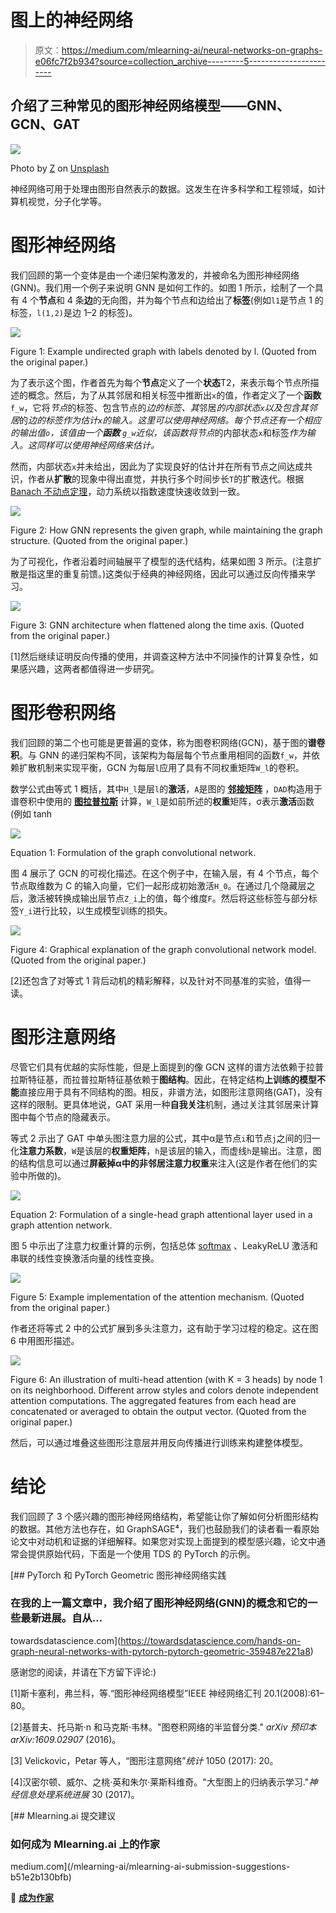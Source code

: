 # 图上的神经网络

> 原文：<https://medium.com/mlearning-ai/neural-networks-on-graphs-e06fc7f2b934?source=collection_archive---------5----------------------->

## 介绍了三种常见的图形神经网络模型——GNN、GCN、GAT

![](img/0229733e9cf1d72be79c77908c4c9d2b.png)

Photo by [Z](https://unsplash.com/@dead____artist?utm_source=unsplash&utm_medium=referral&utm_content=creditCopyText) on [Unsplash](https://unsplash.com/s/photos/map?utm_source=unsplash&utm_medium=referral&utm_content=creditCopyText)

神经网络可用于处理由图形自然表示的数据。这发生在许多科学和工程领域，如计算机视觉，分子化学等。

# 图形神经网络

我们回顾的第一个变体是由一个递归架构激发的，并被命名为图形神经网络(GNN)。我们用一个例子来说明 GNN 是如何工作的。如图 1 所示，绘制了一个具有 4 个**节点**和 4 条**边**的无向图，并为每个节点和边给出了**标签**(例如`l1`是节点 1 的标签，`l(1,2)`是边 1–2 的标签)。

![](img/cd3b3f364b38a95de8758c65118d0546.png)

Figure 1: Example undirected graph with labels denoted by l. (Quoted from the original paper.)

为了表示这个图，作者首先为每个**节点**定义了一个**状态**T2，来表示每个节点所描述的概念。然后，为了从其邻居和相关标签中推断出`x`的值，作者定义了一个**函数** `f_w`，它将*节点*的标签、包含节点的*边的标签、其*邻居*的内部状态`x`以及包含其邻居*的*边的标签作为估计`x`的输入。这里可以使用神经网络。每个节点还有一个相应的输出值`o`，该值由一个**函数** `g_w`近似，该函数将节点*的内部状态`x`和标签*作为输入。这同样可以使用神经网络来估计。*

然而，内部状态`x`并未给出，因此为了实现良好的估计并在所有节点之间达成共识，作者从**扩散**的现象中得出直觉，并执行多个时间步长`T`的扩散迭代。根据 [Banach 不动点定理](https://en.wikipedia.org/wiki/Banach_fixed-point_theorem)，动力系统以指数速度快速收敛到一致。

![](img/6e6d01815a92a7241dae7e509caf69ca.png)

Figure 2: How GNN represents the given graph, while maintaining the graph structure. (Quoted from the original paper.)

为了可视化，作者沿着时间轴展平了模型的迭代结构，结果如图 3 所示。(注意扩散是指这里的重复前馈。)这类似于经典的神经网络，因此可以通过反向传播来学习。

![](img/03dbbeb5e6e427ed77462d05377dbdd7.png)

Figure 3: GNN architecture when flattened along the time axis. (Quoted from the original paper.)

[1]然后继续证明反向传播的使用，并调查这种方法中不同操作的计算复杂性，如果感兴趣，这两者都值得进一步研究。

# 图形卷积网络

我们回顾的第二个也可能是更普遍的变体，称为图卷积网络(GCN)，基于图的**谱卷积**。与 GNN 的递归架构不同，该架构为每层每个节点重用相同的函数`f_w`，并依赖扩散机制来实现平衡，GCN 为每层`l`应用了具有不同权重矩阵`W_l`的卷积。

数学公式由等式 1 概括，其中`H_l`是层`l`的**激活**，`A`是图的 [**邻接矩阵**](https://en.wikipedia.org/wiki/Adjacency_matrix) ，`DAD`构造用于谱卷积中使用的 [**图拉普拉斯**](https://en.wikipedia.org/wiki/Laplacian_matrix) 计算，`W_l`是如前所述的**权重**矩阵，σ表示**激活**函数(例如 tanh

![](img/818f8a6f65b5212b65841cfa1f705d16.png)

Equation 1: Formulation of the graph convolutional network.

图 4 展示了 GCN 的可视化描述。在这个例子中，在输入层，有 4 个节点，每个节点取维数为 C 的输入向量，它们一起形成初始激活`H_0`。在通过几个隐藏层之后，激活被转换成输出层节点`Z_i`上的值，每个维度`F`。然后将这些标签与部分标签`Y_i`进行比较，以生成模型训练的损失。

![](img/04439dcf0d0f2baefed74ea8fdcc57ac.png)

Figure 4: Graphical explanation of the graph convolutional network model. (Quoted from the original paper.)

[2]还包含了对等式 1 背后动机的精彩解释，以及针对不同基准的实验，值得一读。

# 图形注意网络

尽管它们具有优越的实际性能，但是上面提到的像 GCN 这样的谱方法依赖于拉普拉斯特征基，而拉普拉斯特征基依赖于**图结构**。因此，在特定结构**上训练的模型不能**直接应用于具有不同结构的图。相反，非谱方法，如图形注意网络(GAT)，没有这样的限制。更具体地说，GAT 采用一种**自我关注**机制，通过关注其邻居来计算图中每个节点的隐藏表示。

等式 2 示出了 GAT 中单头图注意力层的公式，其中α是节点`i`和节点`j`之间的归一化**注意力系数**，`W`是该层的**权重矩阵**，`h`是该层的输入，而虚线`h`是输出。注意，图的结构信息可以通过**屏蔽掉α中的非邻居注意力权重**来注入(这是作者在他们的实验中所做的)。

![](img/e96f654d6ec8c63b3a65a8627c7f62dd.png)

Equation 2: Formulation of a single-head graph attentional layer used in a graph attention network.

图 5 中示出了注意力权重计算的示例，包括总体 [softmax](https://en.wikipedia.org/wiki/Softmax_function) 、LeakyReLU 激活和串联的线性变换激活向量的线性变换。

![](img/c145423f307209ce11f45d2b41ee1e1d.png)

Figure 5: Example implementation of the attention mechanism. (Quoted from the original paper.)

作者还将等式 2 中的公式扩展到多头注意力，这有助于学习过程的稳定。这在图 6 中用图形描述。

![](img/bdb01666bdb05faae679b769e685117d.png)

Figure 6: An illustration of multi-head attention (with K = 3 heads) by node 1 on its neighborhood. Different arrow styles and colors denote independent attention computations. The aggregated features from each head are concatenated or averaged to obtain the output vector. (Quoted from the original paper.)

然后，可以通过堆叠这些图形注意层并用反向传播进行训练来构建整体模型。

# 结论

我们回顾了 3 个感兴趣的图形神经网络结构，希望能让你了解如何分析图形结构的数据。其他方法也存在，如 GraphSAGE⁴，我们也鼓励我们的读者看一看原始论文中对动机和证据的详细解释。如果您对实现上面提到的模型感兴趣，论文中通常会提供原始代码，下面是一个使用 TDS 的 PyTorch 的示例。

[](https://towardsdatascience.com/hands-on-graph-neural-networks-with-pytorch-pytorch-geometric-359487e221a8) [## PyTorch 和 PyTorch Geometric 图形神经网络实践

### 在我的上一篇文章中，我介绍了图形神经网络(GNN)的概念和它的一些最新进展。自从…

towardsdatascience.com](https://towardsdatascience.com/hands-on-graph-neural-networks-with-pytorch-pytorch-geometric-359487e221a8) 

感谢您的阅读，并请在下方留下评论:)

[1]斯卡塞利，弗兰科，等.“图形神经网络模型”IEEE 神经网络汇刊 20.1(2008):61–80。

[2]基普夫、托马斯·n 和马克斯·韦林。"图卷积网络的半监督分类." *arXiv 预印本 arXiv:1609.02907* (2016)。

[3] Velickovic，Petar 等人，“图形注意网络”*统计* 1050 (2017): 20。

[4]汉密尔顿、威尔、之桃·英和朱尔·莱斯科维奇。"大型图上的归纳表示学习."*神经信息处理系统进展* 30 (2017)。

[](/mlearning-ai/mlearning-ai-submission-suggestions-b51e2b130bfb) [## Mlearning.ai 提交建议

### 如何成为 Mlearning.ai 上的作家

medium.com](/mlearning-ai/mlearning-ai-submission-suggestions-b51e2b130bfb) 

🔵 [**成为作家**](/mlearning-ai/mlearning-ai-submission-suggestions-b51e2b130bfb)
